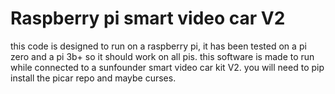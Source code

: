 # Raspberry pi smart video car V2



this code is designed to run on a raspberry pi, it has been tested on a pi zero and a pi 3b+ so it should work on all pis. this software is made to run while connected to a sunfounder smart video car kit V2. you will need to pip install the picar repo and maybe curses. 

